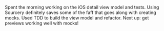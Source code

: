 Spent the morning working on the iOS detail view model and tests. Using Sourcery definitely saves some of the faff that goes along with creating mocks. Used TDD to build the view model and refactor. Next up: get previews working well with mocks!